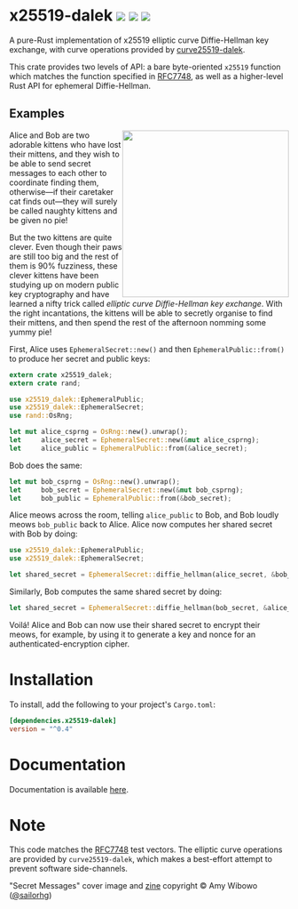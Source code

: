# x25519-dalek  [![](https://img.shields.io/crates/v/x25519-dalek.svg)](https://crates.io/crates/x25519-dalek) [![](https://docs.rs/x25519-dalek/badge.svg)](https://docs.rs/x25519-dalek) [![](https://travis-ci.org/dalek-cryptography/x25519-dalek.svg?branch=master)](https://travis-ci.org/dalek-cryptography/x25519-dalek)

A pure-Rust implementation of x25519 elliptic curve Diffie-Hellman key exchange,
with curve operations provided by 
[curve25519-dalek](https://github.com/dalek-cryptography/curve25519-dalek).

This crate provides two levels of API: a bare byte-oriented `x25519`
function which matches the function specified in [RFC7748][rfc7748], as
well as a higher-level Rust API for ephemeral Diffie-Hellman.

## Examples

<a href="https://shop.bubblesort.io">
<img 
  style="float: right; width: auto; height: 300px;"
  src="https://raw.githubusercontent.com/dalek-cryptography/x25519-dalek/master/res/bubblesort-zines-secret-messages-cover.jpeg"/>
</a>

Alice and Bob are two adorable kittens who have lost their mittens, and they
wish to be able to send secret messages to each other to coordinate finding
them, otherwise—if their caretaker cat finds out—they will surely be called
naughty kittens and be given no pie!

But the two kittens are quite clever.  Even though their paws are still too big
and the rest of them is 90% fuzziness, these clever kittens have been studying
up on modern public key cryptography and have learned a nifty trick called
*elliptic curve Diffie-Hellman key exchange*.  With the right incantations, the
kittens will be able to secretly organise to find their mittens, and then spend
the rest of the afternoon nomming some yummy pie!

First, Alice uses `EphemeralSecret::new()` and then
`EphemeralPublic::from()` to produce her secret and public keys:

```rust
extern crate x25519_dalek;
extern crate rand;

use x25519_dalek::EphemeralPublic;
use x25519_dalek::EphemeralSecret;
use rand::OsRng;

let mut alice_csprng = OsRng::new().unwrap();
let     alice_secret = EphemeralSecret::new(&mut alice_csprng);
let     alice_public = EphemeralPublic::from(&alice_secret);
```

Bob does the same:

```rust
let mut bob_csprng = OsRng::new().unwrap();
let     bob_secret = EphemeralSecret::new(&mut bob_csprng);
let     bob_public = EphemeralPublic::from(&bob_secret);
```

Alice meows across the room, telling `alice_public` to Bob, and Bob
loudly meows `bob_public` back to Alice.  Alice now computes her
shared secret with Bob by doing:

```rust
use x25519_dalek::EphemeralPublic;
use x25519_dalek::EphemeralSecret;

let shared_secret = EphemeralSecret::diffie_hellman(alice_secret, &bob_public);
```

Similarly, Bob computes the same shared secret by doing:

```rust
let shared_secret = EphemeralSecret::diffie_hellman(bob_secret, &alice_public);
```

Voilá!  Alice and Bob can now use their shared secret to encrypt their
meows, for example, by using it to generate a key and nonce for an
authenticated-encryption cipher.

# Installation

To install, add the following to your project's `Cargo.toml`:

```toml
[dependencies.x25519-dalek]
version = "^0.4"
```

# Documentation

Documentation is available [here](https://docs.rs/x25519-dalek).

# Note

This code matches the [RFC7748][rfc7748] test vectors.
The elliptic curve
operations are provided by `curve25519-dalek`, which makes a best-effort
attempt to prevent software side-channels.

"Secret Messages" cover image and [zine](https://shop.bubblesort.io/products/secret-messages-zine)
copyright © Amy Wibowo ([@sailorhg](https://twitter.com/sailorhg))

[rfc7748]: https://tools.ietf.org/html/rfc7748
